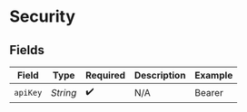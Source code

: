 # Security


## Fields

| Field                         | Type                          | Required                      | Description                   | Example                       |
| ----------------------------- | ----------------------------- | ----------------------------- | ----------------------------- | ----------------------------- |
| `apiKey`                      | *String*                      | :heavy_check_mark:            | N/A                           | Bearer <your-apideck-api-key> |